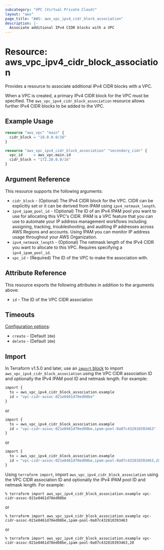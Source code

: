 ```yaml
---
subcategory: "VPC (Virtual Private Cloud)"
layout: "aws"
page_title: "AWS: aws_vpc_ipv4_cidr_block_association"
description: |-
  Associate additional IPv4 CIDR blocks with a VPC
---
```


# Resource: aws_vpc_ipv4_cidr_block_association

Provides a resource to associate additional IPv4 CIDR blocks with a VPC.

When a VPC is created, a primary IPv4 CIDR block for the VPC must be specified.
The `aws_vpc_ipv4_cidr_block_association` resource allows further IPv4 CIDR blocks to be added to the VPC.

## Example Usage

```terraform
resource "aws_vpc" "main" {
  cidr_block = "10.0.0.0/16"
}

resource "aws_vpc_ipv4_cidr_block_association" "secondary_cidr" {
  vpc_id     = aws_vpc.main.id
  cidr_block = "172.20.0.0/16"
}
```

## Argument Reference

This resource supports the following arguments:

* `cidr_block` - (Optional) The IPv4 CIDR block for the VPC. CIDR can be explicitly set or it can be derived from IPAM using `ipv4_netmask_length`.
* `ipv4_ipam_pool_id` - (Optional) The ID of an IPv4 IPAM pool you want to use for allocating this VPC's CIDR. IPAM is a VPC feature that you can use to automate your IP address management workflows including assigning, tracking, troubleshooting, and auditing IP addresses across AWS Regions and accounts. Using IPAM you can monitor IP address usage throughout your AWS Organization.
* `ipv4_netmask_length` - (Optional) The netmask length of the IPv4 CIDR you want to allocate to this VPC. Requires specifying a `ipv4_ipam_pool_id`.
* `vpc_id` - (Required) The ID of the VPC to make the association with.

## Attribute Reference

This resource exports the following attributes in addition to the arguments above:

* `id` - The ID of the VPC CIDR association

## Timeouts

[Configuration options](https://developer.hashicorp.com/terraform/language/resources/syntax#operation-timeouts):

- `create` - (Default `10m`)
- `delete` - (Default `10m`)

## Import

In Terraform v1.5.0 and later, use an [`import` block](https://developer.hashicorp.com/terraform/language/import) to import `aws_vpc_ipv4_cidr_block_association` using the VPC CIDR association ID and optionally the IPv4 IPAM pool ID and netmask length. For example:

```terraform
import {
  to = aws_vpc_ipv4_cidr_block_association.example
  id = "vpc-cidr-assoc-021e8461d70ed08be"
}
```

or

```terraform
import {
  to = aws_vpc_ipv4_cidr_block_association.example
  id = "vpc-cidr-assoc-021e8461d70ed08be,ipam-pool-0a07c432810393463"
}
```

or

```terraform
import {
  to = aws_vpc_ipv4_cidr_block_association.example
  id = "vpc-cidr-assoc-021e8461d70ed08be,ipam-pool-0a07c432810393463,28"
}
```

Using `terraform import`, import `aws_vpc_ipv4_cidr_block_association` using the VPC CIDR association ID and optionally the IPv4 IPAM pool ID and netmask length. For example:

```console
% terraform import aws_vpc_ipv4_cidr_block_association.example vpc-cidr-assoc-021e8461d70ed08be
```

or

```console
% terraform import aws_vpc_ipv4_cidr_block_association.example vpc-cidr-assoc-021e8461d70ed08be,ipam-pool-0a07c432810393463
```

or

```console
% terraform import aws_vpc_ipv4_cidr_block_association.example vpc-cidr-assoc-021e8461d70ed08be,ipam-pool-0a07c432810393463,28
```
